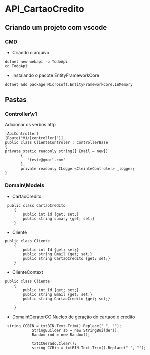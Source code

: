 # API_CartaoCredito

## Criando um projeto com vscode

### CMD
* Criando o arquivo
```shell script
dotnet new webapi -o TodoApi
cd TodoApi
```
* Instalando o pacote EntityFrameworkCore
```shell script
dotnet add package Microsoft.EntityFrameworkCore.InMemory
```
## Pastas

### Controller\v1

Adicionar os verbos http

```shell script
[ApiController]
[Route("V1/[controller]")]
public class ClienteControler : ControllerBase
{
private static readonly string[] Email = new[]
       {
          'teste@gmail.com'
       };         
       private readonly ILogger<CleinteControler> _logger;     
} 
```
 
### Domain\Models

* CartaoCredito
```shell script
 public class CartaoCredito
    {
        public int id {get; set;}
        public string sumary {get; set;}
    }
```

* Cliente
```shell script
public class Cliente
    {
        public int Id {get; set;}
        public string Email {get; set;}
        public string CartaoCredito {get; set;} 
    }
```
* ClienteContext
```shell script
public class Cliente
    {
        public int Id {get; set;}
        public string Email {get; set;}
        public string CartaoCredito {get; set;}
        
    }
```
 
 
* Domain\GeratorCC
  Nucleo de geração do cartaod e credito
```shell script
 string CCBIN = txtBIN.Text.Trim().Replace(" ", "");
            StringBuilder sb = new StringBuilder();
            Random rnd = new Random();

            txtCCGerado.Clear();
            string CCBin = txtBIN.Text.Trim().Replace(" ", "");
```
